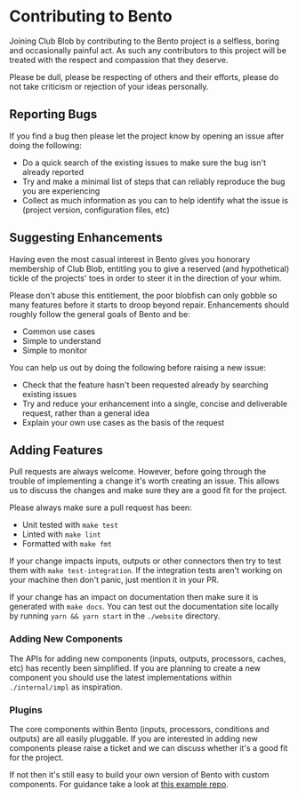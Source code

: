Contributing to Bento
=======================

Joining Club Blob by contributing to the Bento project is a selfless, boring and occasionally painful act. As such any contributors to this project will be treated with the respect and compassion that they deserve.

Please be dull, please be respecting of others and their efforts, please do not take criticism or rejection of your ideas personally.

## Reporting Bugs

If you find a bug then please let the project know by opening an issue after doing the following:

- Do a quick search of the existing issues to make sure the bug isn't already reported
- Try and make a minimal list of steps that can reliably reproduce the bug you are experiencing
- Collect as much information as you can to help identify what the issue is (project version, configuration files, etc)

## Suggesting Enhancements

Having even the most casual interest in Bento gives you honorary membership of Club Blob, entitling you to give a reserved (and hypothetical) tickle of the projects' toes in order to steer it in the direction of your whim.

Please don't abuse this entitlement, the poor blobfish can only gobble so many features before it starts to droop beyond repair. Enhancements should roughly follow the general goals of Bento and be:

- Common use cases
- Simple to understand
- Simple to monitor

You can help us out by doing the following before raising a new issue:

- Check that the feature hasn't been requested already by searching existing issues
- Try and reduce your enhancement into a single, concise and deliverable request, rather than a general idea
- Explain your own use cases as the basis of the request

## Adding Features

Pull requests are always welcome. However, before going through the trouble of implementing a change it's worth creating an issue. This allows us to discuss the changes and make sure they are a good fit for the project.

Please always make sure a pull request has been:

- Unit tested with `make test`
- Linted with `make lint`
- Formatted with `make fmt`

If your change impacts inputs, outputs or other connectors then try to test them with `make test-integration`. If the integration tests aren't working on your machine then don't panic, just mention it in your PR.

If your change has an impact on documentation then make sure it is generated with `make docs`. You can test out the documentation site locally by running `yarn && yarn start` in the `./website` directory.

### Adding New Components

The APIs for adding new components (inputs, outputs, processors, caches, etc) has recently been simplified. If you are planning to create a new component you should use the latest implementations within `./internal/impl` as inspiration.

### Plugins

The core components within Bento (inputs, processors, conditions and outputs) are all easily pluggable. If you are interested in adding new components please raise a ticket and we can discuss whether it's a good fit for the project.

If not then it's still easy to build your own version of Bento with custom components. For guidance take a look at [this example repo](https://github.com/benthosdev/benthos-plugin-example).
